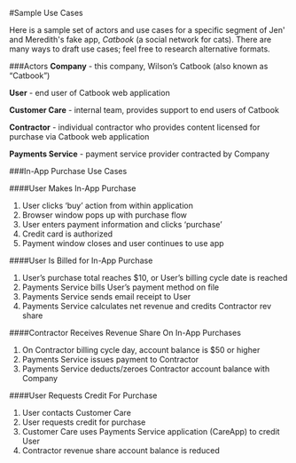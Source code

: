 #Sample Use Cases

Here is a sample set of actors and use cases for a specific segment of Jen' and Meredith's fake app, *Catbook* (a social network for cats). There are many ways to draft use cases; feel free to research alternative formats. 



###Actors**Company** - this company, Wilson’s Catbook (also known as “Catbook”)
**User** - end user of Catbook web application
**Customer Care** - internal team, provides support to end users of Catbook 
**Contractor** - individual contractor who provides content licensed for purchase via Catbook web application
**Payments Service** - payment service provider contracted by Company###In-App Purchase Use Cases####User Makes In-App Purchase1. User clicks ‘buy’ action from within application2. Browser window pops up with purchase flow3. User enters payment information and clicks ‘purchase’4. Credit card is authorized5. Payment window closes and user continues to use app####User Is Billed for In-App Purchase1. User’s purchase total reaches $10, or User’s billing cycle date is reached2. Payments Service bills User’s payment method on file3. Payments Service sends email receipt to User4. Payments Service calculates net revenue and credits Contractor rev share####Contractor Receives Revenue Share On In-App Purchases1. On Contractor billing cycle day, account balance is $50 or higher2. Payments Service issues payment to Contractor3. Payments Service deducts/zeroes Contractor account balance with Company####User Requests Credit For Purchase1. User contacts Customer Care2. User requests credit for purchase3. Customer Care uses Payments Service application (CareApp) to credit User4. Contractor revenue share account balance is reduced 